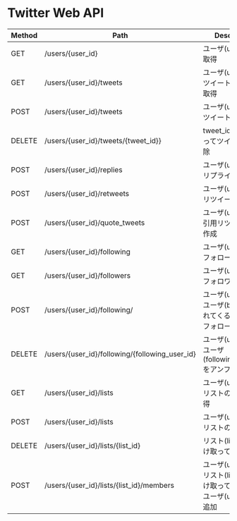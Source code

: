 # Twitter Web API

|Method|Path|Description|
|---|---|---|
|GET|/users/{user_id}|ユーザ(user_id)の取得|
|GET|/users/{user_id}/tweets|ユーザ(user_id)のツイートの一覧を取得|
|POST|/users/{user_id}/tweets|ユーザ(user_id)のツイートの作成|
|DELETE|/users/{user_id}/tweets/{tweet_id}}|tweet_id を受け取ってツイートの削除|
|POST|/users/{user_id}/replies|ユーザ(user_id)のリプライを作成|
|POST|/users/{user_id}/retweets|ユーザ(user_id)のリツイートの作成|
|POST|/users/{user_id}/quote_tweets|ユーザ(user_id)の引用リツイートの作成|
|GET|/users/{user_id}/following|ユーザ(user_id)のフォロー一覧|
|GET|/users/{user_id}/followers|ユーザ(user_id)のフォロワー一覧|
|POST|/users/{user_id}/following/|ユーザ(user_id)がユーザ(bodyで送られてくるuser_id)をフォロー |
|DELETE|/users/{user_id}/following/{following_user_id}|ユーザ(user_id)がユーザ(following_user_id)をアンフォロー|
|GET|/users/{user_id}/lists|ユーザ(user_id)のリストの一覧を取得|
|POST|/users/{user_id}/lists|ユーザ(user_id)のリストの作成|
|DELETE|/users/{user_id}/lists/{list_id}|リスト(list_id)を受け取って削除|
|POST|/users/{user_id}/lists/{list_id}/members|ユーザ(user_id)のリスト(list_id) を受け取ってリストにユーザ(user_id)を追加|
